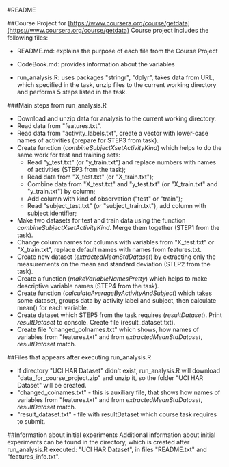#README



##Course Project for [https://www.coursera.org/course/getdata](https://www.coursera.org/course/getdata)
Course project includes the following files:
* README.md: explains the purpose of each file from the Course Project  

* CodeBook.md: provides information about the variables

* run_analysis.R: uses packages "stringr", "dplyr", takes data from URL, which specified in the task, unzip files to the current working directory and performs 5 steps listed in the task.



###Main steps from run_analysis.R
* Download and unzip data for analysis to the current working directory.
* Read data from "features.txt".
* Read data from "activity_labels.txt", create a vector with lower-case names of activities (prepare for STEP3 from task).
* Create function (*combineSubjectXsetActivityKind*) which helps to do the same work for test and training sets:
  + Read "y_test.txt" (or "y_train.txt") and replace numbers with names of activities (STEP3 from the task);
  + Read data from "X_test.txt" (or "X_train.txt");
  + Combine data from "X_test.txt" and "y_test.txt" (or "X_train.txt" and "y_train.txt") by column;
  + Add column with kind of observation ("test" or "train");
  + Read "subject_test.txt" (or "subject_train.txt"), add column with  subject identifier;
* Make two datasets for test and train data using the function *combineSubjectXsetActivityKind*. Merge them together (STEP1 from the task).
* Change column names for columns with variables from "X_test.txt" or "X_train.txt", replace default names with names from features.txt.
* Create new dataset (*extractedMeanStdDataset*) by extracting only the measurements on the mean and standard deviation (STEP2 from the task).
* Create a function (*makeVariableNamesPretty*) which helps to make descriptive variable names (STEP4 from the task).
* Create function (*calculateAverageByActivityAndSubject*) which takes some dataset, groups data by activity label and subject, then calculate mean() for each variable.
* Create dataset which STEP5 from the task requires (*resultDataset*). Print *resultDataset* to console. Create file (result_dataset.txt).
* Create file "changed_colnames.txt" which shows, how names of variables from "features.txt" and from *extractedMeanStdDataset*, *resultDataset* match.



##Files that appears after executing run_analysis.R
* If directory "UCI HAR Dataset" didn't exist, run_analysis.R will download "data_for_course_project.zip" and unzip it, so the folder "UCI HAR Dataset" will be created.
* "changed_colnames.txt" - this is auxiliary file, that shows how names of variables from "features.txt" and from *extractedMeanStdDataset*, *resultDataset* match.
* "result_dataset.txt" - file with resultDataset which course task requires to submit.



##Information about initial experiments
Additional information about initial experiments can be found in the directory, which is created after run_analysis.R executed: "UCI HAR Dataset", in files "README.txt" and "features_info.txt". 

